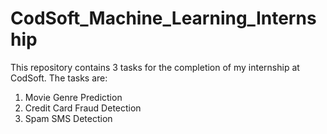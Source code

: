 # CodSoft_Machine_Learning_Internship
This repository contains 3 tasks for the completion of my internship at CodSoft.
The tasks are:
1) Movie Genre Prediction
2) Credit Card Fraud Detection
3) Spam SMS Detection
